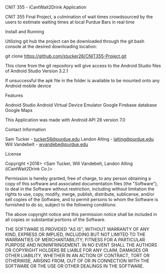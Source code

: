CNIT 355 - iCantWait2Drink Application

CNIT 355 Final Project, a culmination of wait times crowdsourced by the users to estimate waiting times at local Purdue Bars in real time

Install and Running

Utilizing git hub the project can be downloaded through the git bash console at the desired downloading location:

git clone https://github.com/stucker26/CNIT355-Project.git

This clone from the git repository will give access to the Android Studio files of Android Studio Version 3.2.1

If unsuccessful the apk file in the folder is available to be mounted onto any Android mobile device

Features

Android Studio
Android Virtual Device Emulator
Google Firebase database
Google Maps

This Application was made with Android API 28 version 7.0

Contact Information

Sam Tucker - tucker58@purdue.edu
Landon Alting - lalting@purdue.edu
Will Vandebelt - wvandebe@purdue.edu

License

Copyright <2018> <Sam Tucker, Will Vandebelt, Landon Alting (iCantWait2Drink Co.)>

Permission is hereby granted, free of charge, to any person obtaining a copy of this software and associated documentation files (the "Software"), 
to deal in the Software without restriction, including without limitation the rights to use, copy, modify, merge, publish, distribute, sublicense, 
and/or sell copies of the Software, and to permit persons to whom the Software is furnished to do so, subject to the following conditions:

The above copyright notice and this permission notice shall be included in all copies or substantial portions of the Software.

THE SOFTWARE IS PROVIDED "AS IS", WITHOUT WARRANTY OF ANY KIND, EXPRESS OR IMPLIED, INCLUDING BUT NOT LIMITED TO THE WARRANTIES OF MERCHANTABILITY, 
FITNESS FOR A PARTICULAR PURPOSE AND NONINFRINGEMENT. IN NO EVENT SHALL THE AUTHORS OR COPYRIGHT HOLDERS BE LIABLE FOR ANY CLAIM, DAMAGES OR OTHER LIABILITY, 
WHETHER IN AN ACTION OF CONTRACT, TORT OR OTHERWISE, ARISING FROM, OUT OF OR IN CONNECTION WITH THE SOFTWARE OR THE USE OR OTHER DEALINGS IN THE SOFTWARE.




